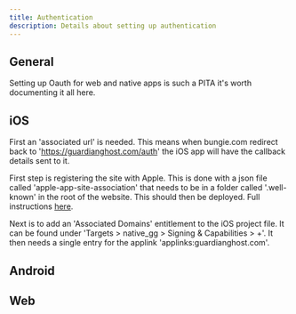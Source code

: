 ```yaml
---
title: Authentication
description: Details about setting up authentication
---
```



## General

Setting up Oauth for web and native apps is such a PITA it's worth documenting it all here.

## iOS

First an 'associated url' is needed. This means when bungie.com redirect back to 'https://guardianghost.com/auth' the iOS app will have the callback details sent to it.

First step is registering the site with Apple. This is done with a json file called 'apple-app-site-association' that needs to be in a folder called '.well-known' in the root of the website. This should then be deployed. Full instructions [here](https://developer.apple.com/documentation/xcode/supporting-associated-domains).

Next is to add an 'Associated Domains' entitlement to the iOS project file. It can be found under 'Targets > native_gg > Signing & Capabilities > +'. It then needs a single entry for the applink 'applinks:guardianghost.com'. 

## Android

## Web